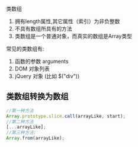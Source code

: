 类数组
1. 拥有length属性,其它属性（索引）为非负整数
2. 不具有数组所具有的方法
3. 类数组是一个普通对象，而真实的数组是Array类型

常见的类数组有: 
1. 函数的参数 arguments
2. DOM 对象列表
3. jQuery 对象 (比如 $("div"))

## 类数组转换为数组
```js
//第一种方法
Array.prototype.slice.call(arrayLike, start);
//第二种方法
[...arrayLike];
//第三种方法:
Array.from(arrayLike);
```